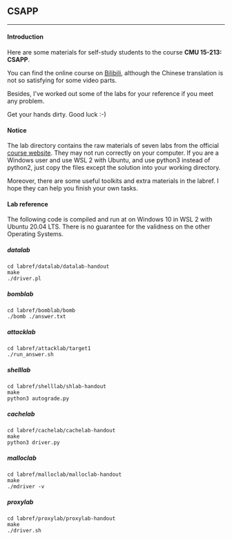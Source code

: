 ## CSAPP
---
#### Introduction
Here are some materials for self-study students to the course **CMU 15-213: CSAPP**.

You can find the online course on [Bilibili](https://www.bilibili.com/video/BV1iW411d7hd), although the Chinese translation is not so satisfying for some video parts.

Besides, I've worked out some of the labs for your reference if you meet any problem.

Get your hands dirty. Good luck :-)

#### Notice
The lab directory contains the raw materials of seven labs from the official [course website](http://csapp.cs.cmu.edu/3e/labs.html). They may not run correctly on your computer. If you are a Windows user and use WSL 2 with Ubuntu, and use python3 instead of python2, just copy the files except the solution into your working directory.

Moreover, there are some useful toolkits and extra materials in the labref. I hope they can help you finish your own tasks.

#### Lab reference
The following code is compiled and run at on Windows 10 in WSL 2 with Ubuntu 20.04 LTS. There is no guarantee for the validness on the other Operating Systems.
##### datalab
```shell
cd labref/datalab/datalab-handout
make
./driver.pl
```

##### bomblab
```shell
cd labref/bomblab/bomb
./bomb ./answer.txt
```

##### attacklab
```shell
cd labref/attacklab/target1
./run_answer.sh
```

##### shelllab
```shell
cd labref/shelllab/shlab-handout
make
python3 autograde.py
```

##### cachelab
```shell
cd labref/cachelab/cachelab-handout
make
python3 driver.py
```

##### malloclab
```shell
cd labref/malloclab/malloclab-handout
make
./mdriver -v
```

##### proxylab
```shell
cd labref/proxylab/proxylab-handout
make
./driver.sh
```